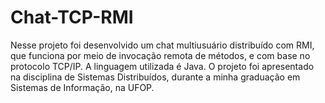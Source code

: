 # Chat-TCP-RMI
Nesse projeto foi desenvolvido um chat multiusuário distribuído com RMI, que funciona por meio de invocação remota de métodos, e com base no protocolo TCP/IP. A linguagem utilizada é Java. O projeto foi apresentado na disciplina de Sistemas Distribuídos, durante a minha graduação em Sistemas de Informação, na UFOP.
